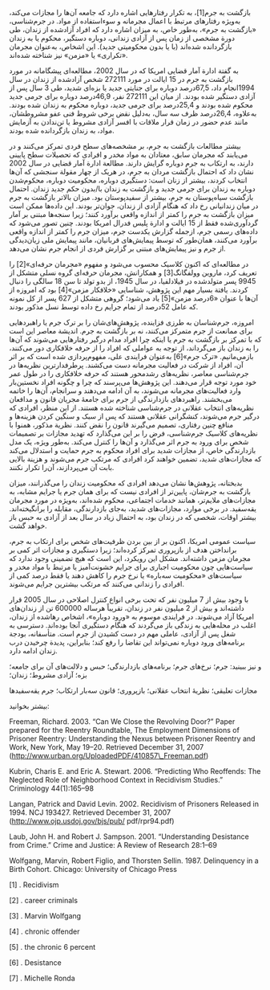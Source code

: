   بازگشت به جرم[1]، به تکرار رفتارهایی اشاره دارد که جامعه آن‌ها را مجازات می‌کند، به‌ویژه رفتارهای مرتبط با اعمال مجرمانه و سوءاستفاده از مواد. در جرم‌شناسی، «بازگشت به جرم»، به‌طور خاص، به میزان اشاره دارد که افراد آزادشده از زندان، طی دورة مشخصی از زمان پس از آزادی زندانی، دوباره دستگیر، محکوم یا به زندان بازگردانده شده‌اند (با یا بدون محکومیتی جدید). این اشخاص، به‌‌عنوان مجرمان «تکراری» یا «مزمن» نیز شناخته شده‌اند.

به گفتة ادارة آمار قضایی امریکا که در سال 2002، مطالعه‌ای پیشگامانه در مورد بازگشت به جرم در 15 ایالت در مورد 272111 شخص آزادشده از زندان در سال 1994انجام داد، 67,5درصد دوباره برای جنایتی جدید یا بزه‌ای شدید، طی 3 سال پس از آزادی دستگیر شده بودند. از میان این 272111 نفر، 46,9درصد دوباره برای جرمی جدید محکوم شده بودند و 25,4درصد برای جرمی جدید، دوباره محکوم به زندان شده بودند. به‌علاوه، 26,4درصد ظرف سه سال، به‌دلیل نقض برخی شروط فنی عفو مشروطشان، مانند عدم حضور در زمان قرار ملاقات با افسر آزادی مشروط یا تن‌ندادن به آزمایش مواد، به زندان بازگردانده شده بودند.

بیشتر مطالعات بازگشت به جرم، بر مشخصه‌های سطح فردی تمرکز می‌کنند و در می‌یابند که مجرمان سابق، معتادان به مواد مخدر و افرادی که تحصیلات سطح پایینی دارند، به ارتکاب به جرم دوباره گرایش دارند. مطالعة ادارة آمار قضایی در سال 2002 نشان داد که احتمال بازگشت مردان به جرم، در هریک از چهار مقولة سنجشی که آن‌ها انتخاب کردند، بیشتر از زنان است: دستگیری دوباره، محکومیت دوباره، محکوم‌شدن دوباره به زندان برای جرمی جدید و بازگشت به زندان با/بدون حکم جدید زندان. احتمال بازگشت سیاه‌پوستان به جرم، بیشتر از سفیدپوستان بود. میزان بالاتر بازگشت به جرم در میان زندانیانی رخ داد که هنگام آزادی از زندان، جوان‌تر بودند. این داده‌ها ممکن است میزان بازگشت به جرم را کمتر از اندازه واقعی برآورد کنند؛ زیرا سنجه‌ها مبتنی بر آمار گردآوری‌شده فقط از 15 ایالت و ادارة پلیس فدرال امریکا بودند. چنین تصور می‌شود که داده‌های رسمی جرم، ازجمله گزارش یکدست جرم، میزان جرم را کمتر از اندازه واقعی برآورد می‌کنند، همان‌طور که توسط پیمایش‌های قربانیان، مانند پیمایش ملی زیان‌دیدگی از جرم و نیز پیمایش‌های مبتنی بر گزارش فردی از انجام جرم نشان می‌دهد.

 در مطالعه‌ای که اکنون کلاسیک محسوب می‌شود و مفهوم «مجرمان حرفه‌ای»[2] را تعریف کرد، ماروین وولفگانگ[3] و همکارانش، مجرمان حرفه‌ای گروه نسلی متشکل از 9945 پسر متولدشده در فیلادلفیا، در سال 1945، از بدو تولد تا سن 18 سالگی را دنبال کردند. یافتة بسیار مهم این پژوهش، شناسایی «خلافکار مزمن»[4] بود که امروزه از آن‌ها با عنوان «6درصد مزمن»[5] یاد می‌شود؛ گروهی متشکل از 627 پسر از کل نمونه که عامل 52درصد از تمام جرایم رخ داده توسط نسل مذکور بودند.

 امروزه، جرم‌شناسان به طرزی فزاینده، پژوهش‌های‌شان را بر ترک جرم یا راهبردهایی برای ممانعت از جرم متمرکز می‌کنند، نه بر بازگشت به جرم. اندیشة معاصر این است که با تمرکز بر بازگشت به جرم یا اینکه چرا افراد مدام درگیر رفتارهایی می‌شوند که آن‌ها را به زندان باز می‌گرداند، از توجه به عواملی که افراد را از حرفه خلافکاری دور می‌کنند، بازمی‌مانیم. «ترک جرم»[6] به‌عنوان فرایندی علی، مفهوم‌پردازی شده است که بر اثر آن، افراد از شرکت در فعالیت مجرمانه دست می‌کشند. پرطرفدار‌ترین نظریه‌ها در جرم‌شناسی معاصر، نظریه‌های رشدمحور هستند که حرفه خلافکاری را در طول عمر خود مورد توجه قرار می‌دهند. این پژوهش‌ها می‌پرسند که چرا و چگونه افراد نخستین‌بار وارد فعالیت‌های مجرمانه می‌شوند، به آن ادامه می‌دهند و سرانجام، آن‌ها را خاتمه می‌بخشند. راهبردهای بازدارندگی از جرم برای جامعۀ مجریان قانون و مدافعان نظریه‌های انتخاب عقلانی در جرم‌شناسی شناخته شده هستند. از این منظر، افرادی که درگیر جرم می‌شوند، کنشگرانی عقلانی هستند که پس از سبک و سنگین کردن هزینه‌ها و منافع چنین رفتاری، تصمیم می‌گیرند قانون را نقض کنند. نظریة مذکور، همنوا با نظریه‌های کلاسیک جرم‌شناسی، فرض را بر این می‌گذارد که تهدید مجازات بر تصمیمات شخص برای ورود به جرم اثر می‌گذارد و آن‌ها را کنترل می‌کند. به‌طور ویژه، یک مدل بازدارندگی خاص، از مجازات شدید برای افراد محکوم به جرم حمایت و استدلال می‌کند که مجازات‌های شدید، تضمین خواهند کرد افرادی که مرتکب جرم می‌شوند و هزینة بالایی بابت آن می‌پردازند، آن‌را تکرار نکنند.

 بدبختانه، پژوهش‌ها نشان می‌دهد افرادی که محکومیت زندان را می‌گذرانند، میزان بازگشت به جرم‌شان، پایین‌تر از افرادی نیست که برای همان جرم یا جرایم مشابه، به مجازات‌های ملایم‌تر، همانند خدمات اجتماعی، محکوم شده‌اند، به‌ویژه در مورد مجرمان یقه‌سفید. در برخی موارد، مجازات‌های شدید، به‌جای بازدارندگی، مقابله را برانگیخته‌اند. بیشتر اوقات، شخصی که در زندان بود، به احتمال زیاد در سال بعد از آزادی به حبس باز خواهد گشت.

سیاست عمومی امریکا، اکنون بر از بین بردن ظرفیت‌های شخص برای ارتکاب به جرم، برانداختن هدف از بازپروری تمرکز کرده‌اند؛ زیرا دستگیری و مجازات اثر کمی بر مجرمان مزمن داشته‌اند. مشکل این رویکرد، این است که هیچ تضمینی وجود ندارد که سیاست‌هایی چون محکومیت اجباری برای جرایم خشونت‌آمیز یا مرتبط با مواد مخدر و سیاست‌های «محکومیت سه‌باره» یا نرخ جرم را کاهش ‌دهند یا فقط درصد کمی از افرادی را زندانی می‌کنند که مرتکب بیشترین جرایم می‌شوند.

با وجود بیش از 7 میلیون نفر که تحت برخی انواع کنترل اصلاحی در سال 2005 قرار داشته‌اند و بیش از 2 میلیون نفر در زندان، تقریباً هرساله 600000 تن از زندان‌های امریکا آزاد می‌شوند. در فرایندی موسوم به «ورود دوباره»، اشخاص رهاشده از زندان، اغلب در محله‌هایی به زندگی باز می‌گردند که هنگام دستگیری آنجا بوده‌اند. دسترسی به شغل پس از آزادی، عاملی مهم در دست کشیدن از جرم است. متأسفانه، بودجة برنامه‌های ورود دوباره نمی‌تواند این تقاضا را رفع کند؛ بنابراین، پدیدة چرخیدن درب زندان ادامه دارد.

 و نیز ببینید: جرم؛ نرخ‌های جرم؛ برنامه‌های بازدارندگی؛ حبس و دلالت‌های آن برای جامعه؛ بزه؛ آزادی مشروط؛ زندان؛

مجازات تعلیقی؛ نظریۀ انتخاب عقلانی؛ بازپروری؛ قانون سه‌بار ارتکاب؛ جرم یقه‌سفیدها

بیشتر بخوانید:

 Freeman, Richard. 2003. “Can We Close the Revolving Door?” Paper prepared for the Reentry Roundtable, The Employment Dimensions of Prisoner Reentry: Understanding the Nexus between Prisoner Reentry and Work, New York, May 19–20. Retrieved December 31, 2007 (http://www.urban.org/UploadedPDF/410857\_Freeman.pdf)

Kubrin, Charis E. and Eric A. Stewart. 2006. “Predicting Who Reoffends: The Neglected Role of Neighborhood Context in Recidivism Studies.” Criminology 44(1):165–98

Langan, Patrick and David Levin. 2002. Recidivism of Prisoners Released in 1994. NCJ 193427. Retrieved December 31, 2007 (http://www.ojp.usdoj.gov/bjs/pub/ pdf/rpr94.pdf)

Laub, John H. and Robert J. Sampson. 2001. “Understanding Desistance from Crime.” Crime and Justice: A Review of Research 28:1–69

Wolfgang, Marvin, Robert Figlio, and Thorsten Sellin. 1987. Delinquency in a Birth Cohort. Chicago: University of Chicago Press

[1] . Recidivism

 [2] . career criminals

 [3] . Marvin Wolfgang

[4] . chronic offender

[5] . the chronic 6 percent

[6] . Desistance

[7] . Michelle Ronda

 

 

 

 